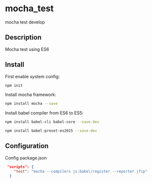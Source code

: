 # mocha_test
mocha test develop

## Description
Mocha test using ES6

## Install

First enable system config:

```bash
npm init
```

Install mocha framework:

```bash
npm install mocha --save
```

Install babel compiler from ES6 to ES5:

```bash
npm install babel-cli babel-core --save-dev

npm install babel-preset-es2015 --save-dev
```

## Configuration

Config package.json
```json
 "scripts": {
    "test": "mocha --compilers js:babel/register --reporter jfcp"
  }
```



